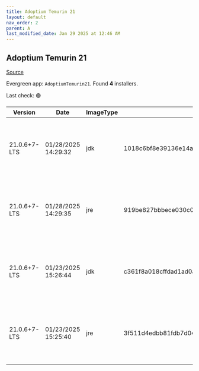 ```yaml
---
title: Adoptium Temurin 21
layout: default
nav_order: 2
parent: A
last_modified_date: Jan 29 2025 at 12:46 AM
---
```


## Adoptium Temurin 21

[Source](https://adoptium.net/)

Evergreen app: `AdoptiumTemurin21`. Found **4** installers.

Last check: 🟢

| Version      | Date                | ImageType | Checksum                                                         | Size      | Architecture | Type | URI                                                                                                                                                                                                                                                                        |
| ------------ | ------------------- | --------- | ---------------------------------------------------------------- | --------- | ------------ | ---- | -------------------------------------------------------------------------------------------------------------------------------------------------------------------------------------------------------------------------------------------------------------------------- |
| 21.0.6+7-LTS | 01/28/2025 14:29:32 | jdk       | 1018c6bf8e39136e14a0637ff09410f34d696089953851f68869ce6c45d885f2 | 168325120 | ARM64        | msi  | [https://github.com/adoptium/temurin21-binaries/releases/download/jdk-21.0.6%2B7/OpenJDK21U-jdk_aarch64_windows_hotspot_21.0.6_7.msi](https://github.com/adoptium/temurin21-binaries/releases/download/jdk-21.0.6%2B7/OpenJDK21U-jdk_aarch64_windows_hotspot_21.0.6_7.msi) |
| 21.0.6+7-LTS | 01/28/2025 14:29:35 | jre       | 919be827bbbece030c0aa3f6c99e72efb62e597e443b7950bf060225c1595869 | 27660288  | ARM64        | msi  | [https://github.com/adoptium/temurin21-binaries/releases/download/jdk-21.0.6%2B7/OpenJDK21U-jre_aarch64_windows_hotspot_21.0.6_7.msi](https://github.com/adoptium/temurin21-binaries/releases/download/jdk-21.0.6%2B7/OpenJDK21U-jre_aarch64_windows_hotspot_21.0.6_7.msi) |
| 21.0.6+7-LTS | 01/23/2025 15:26:44 | jdk       | c361f8a018cffdad1ad0a0ce3e5032fc7314dec3f73642dc626a6121d487008b | 179159040 | x64          | msi  | [https://github.com/adoptium/temurin21-binaries/releases/download/jdk-21.0.6%2B7/OpenJDK21U-jdk_x64_windows_hotspot_21.0.6_7.msi](https://github.com/adoptium/temurin21-binaries/releases/download/jdk-21.0.6%2B7/OpenJDK21U-jdk_x64_windows_hotspot_21.0.6_7.msi)         |
| 21.0.6+7-LTS | 01/23/2025 15:25:40 | jre       | 3f511d4edbb81fdb7d044cabede018b0823b2f277103f5f47e8c72b526e9c256 | 34988032  | x64          | msi  | [https://github.com/adoptium/temurin21-binaries/releases/download/jdk-21.0.6%2B7/OpenJDK21U-jre_x64_windows_hotspot_21.0.6_7.msi](https://github.com/adoptium/temurin21-binaries/releases/download/jdk-21.0.6%2B7/OpenJDK21U-jre_x64_windows_hotspot_21.0.6_7.msi)         |
